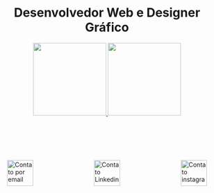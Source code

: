 <header align="center">
  <h1>Desenvolvedor Web e Designer Gráfico</h1>
  <a href="https://github.com/julianobelini">
  <img height="168em" src="https://github-readme-stats.vercel.app/api?username=julianobelini&show_icons=true&theme=dracula&include_all_commits=true&count_private=true"/>
  <img height="168em" src="https://github-readme-stats.vercel.app/api/top-langs/?username=julianobelini&layout=compact&langs_count=7&theme=dracula"/>
</header>

<div class="Div_Icons">
  <div class="icons"><a href='julianobelini123@gmail.com'><img src="https://upload.wikimedia.org/wikipedia/commons/thumb/7/7e/Gmail_icon_%282020%29.svg/2560px-Gmail_icon_%282020%29.svg.png" alt="Contato por email" width="60em"></a></div>
  <div class="icons"><a href="https://www.linkedin.com/in/juliano-de-almeida-belini-090a6b251/"><img src="https://expertdigital.net/wp-content/uploads/2018/11/linkedin-logo.png" alt="Contato Linkedin" width="60em"></a></div>
  <div class="icons"><a href="https://www.instagram.com/jujubelini1/"><img src="https://png.pngtree.com/png-vector/20221018/ourmid/pngtree-instagram-social-platform-icon-png-image_6315976.png" alt="Contato instagram" width="60em"></a></div>
</div>

<style type="text/css">
  .Div_Icons{
      display: flex;
      flex-direction: row;      
      justify-content: center;
      align-items: center;
      margin-top: 100px;
  }
  .icons{
    transition: all 0.5s;
    cursor: pointer;
    margin-left: 5em;
    margin-right: 5em;
  } 
  .icons:hover{
    -webkit-transform: scale(1.5);
    transform: scale(1.5);
}
</style>
